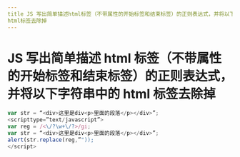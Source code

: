 ```yaml
---
title JS 写出简单描述html标签（不带属性的开始标签和结束标签）的正则表达式，并将以下字符串中的
html标签去除掉
---
```


# JS 写出简单描述 html 标签（不带属性的开始标签和结束标签）的正则表达式，并将以下字符串中的 html 标签去除掉

```js
var str = “<div>这⾥是div<p>⾥⾯的段落</p></div>”;
<scripttype=”text/javascript”>
var reg = /<\/?\w+\/?>/gi;
var str = “<div>这⾥是div<p>⾥⾯的段落</p></div>”;
alert(str.replace(reg,”"));
</script>
```
